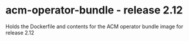 # acm-operator-bundle - release 2.12

Holds the Dockerfile and contents for the ACM operator bundle image for release 2.12

